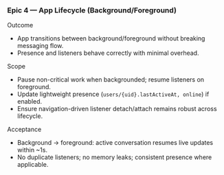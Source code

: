 ### Epic 4 — App Lifecycle (Background/Foreground)

Outcome
- App transitions between background/foreground without breaking messaging flow.
- Presence and listeners behave correctly with minimal overhead.

Scope
- Pause non-critical work when backgrounded; resume listeners on foreground.
- Update lightweight presence (`users/{uid}.lastActiveAt, online`) if enabled.
- Ensure navigation-driven listener detach/attach remains robust across lifecycle.

Acceptance
- Background → foreground: active conversation resumes live updates within ~1s.
- No duplicate listeners; no memory leaks; consistent presence where applicable.

